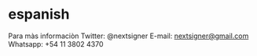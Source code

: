 # espanish

Para màs informaciòn
Twitter: @nextsigner
E-mail: nextsigner@gmail.com
Whatsapp: +54 11 3802 4370

